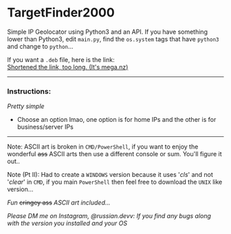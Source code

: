 # TargetFinder2000
Simple IP Geolocator using Python3 and an API.
If you have something lower than Python3, edit `main.py`, find the `os.system` tags that have `python3` and change to `python`...

If you want a `.deb` file, here is the link: \
<a href="https://mega.nz/file/PfgGDZiK#TZ9qjGB_XVyNlr60Xss70-ESiNHGXV3uRRSmKiNqSuI">Shortened the link, too long. (It's mega.nz)</a>

---
### Instructions:
*Pretty simple*

- Choose an option lmao, one option is for home IPs and the other is for business/server IPs

---
Note: ASCII art is broken in `CMD/PowerShell`, if you want to enjoy the wonderful ~~ass~~ ASCII arts then use a different console or sum. You'll figure it out..

Note (Pt II): Had to create a `WINDOWS` version because it uses '*cls*' and not '*clear*' in `CMD`, if you main `PowerShell` then feel free to download the `UNIX` like version...

*Fun* ~~cringey ass~~ *ASCII art included...*

*Please DM me on Instagram, @russian.devv: If you find any bugs along with the version you installed and your OS*

